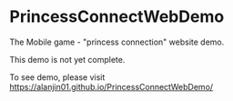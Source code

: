 # PrincessConnectWebDemo
The Mobile game - "princess connection" website demo.


This demo is not yet complete.

To see demo, please visit https://alanjin01.github.io/PrincessConnectWebDemo/
